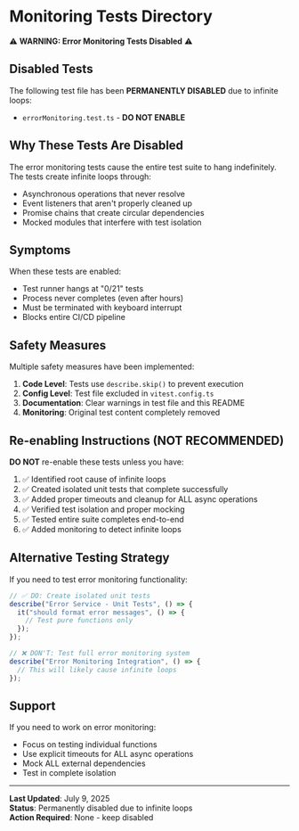 # Monitoring Tests Directory

⚠️ **WARNING: Error Monitoring Tests Disabled** ⚠️

## Disabled Tests

The following test file has been **PERMANENTLY DISABLED** due to infinite loops:

- `errorMonitoring.test.ts` - **DO NOT ENABLE**

## Why These Tests Are Disabled

The error monitoring tests cause the entire test suite to hang indefinitely. The tests create infinite loops through:

- Asynchronous operations that never resolve
- Event listeners that aren't properly cleaned up
- Promise chains that create circular dependencies
- Mocked modules that interfere with test isolation

## Symptoms

When these tests are enabled:

- Test runner hangs at "0/21" tests
- Process never completes (even after hours)
- Must be terminated with keyboard interrupt
- Blocks entire CI/CD pipeline

## Safety Measures

Multiple safety measures have been implemented:

1. **Code Level**: Tests use `describe.skip()` to prevent execution
2. **Config Level**: Test file excluded in `vitest.config.ts`
3. **Documentation**: Clear warnings in test file and this README
4. **Monitoring**: Original test content completely removed

## Re-enabling Instructions (NOT RECOMMENDED)

**DO NOT** re-enable these tests unless you have:

1. ✅ Identified root cause of infinite loops
2. ✅ Created isolated unit tests that complete successfully
3. ✅ Added proper timeouts and cleanup for ALL async operations
4. ✅ Verified test isolation and proper mocking
5. ✅ Tested entire suite completes end-to-end
6. ✅ Added monitoring to detect infinite loops

## Alternative Testing Strategy

If you need to test error monitoring functionality:

```typescript
// ✅ DO: Create isolated unit tests
describe("Error Service - Unit Tests", () => {
  it("should format error messages", () => {
    // Test pure functions only
  });
});

// ❌ DON'T: Test full error monitoring system
describe("Error Monitoring Integration", () => {
  // This will likely cause infinite loops
});
```

## Support

If you need to work on error monitoring:

- Focus on testing individual functions
- Use explicit timeouts for ALL async operations
- Mock ALL external dependencies
- Test in complete isolation

---

**Last Updated**: July 9, 2025  
**Status**: Permanently disabled due to infinite loops  
**Action Required**: None - keep disabled
